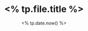 ---
title: <% tp.file.title %>
date: <% tp.date.now() %>
categories: 
	- <%tp.file.folder()%>
tags: []
---